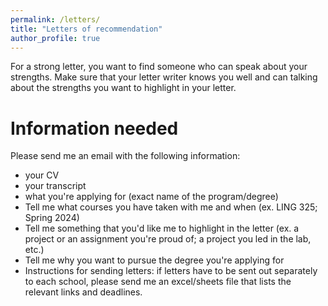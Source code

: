 ```yaml
---
permalink: /letters/
title: "Letters of recommendation"
author_profile: true
---
```


For a strong letter, you want to find someone who can speak about your strengths. Make sure that your letter writer knows you well and can talking about the strengths you want to highlight in your letter. 


Information needed
======
Please send me an email with the following information:

- your CV
- your transcript
- what you're applying for (exact name of the program/degree)
- Tell me what courses you have taken with me and when (ex. LING 325; Spring 2024)
- Tell me something that you'd like me to highlight in the letter (ex. a project or an assignment you're proud of; a project you led in the lab, etc.)
- Tell me why you want to pursue the degree you're applying for
- Instructions for sending letters: if letters have to be sent out separately to each school, please send me an excel/sheets file that lists the relevant links and deadlines.
